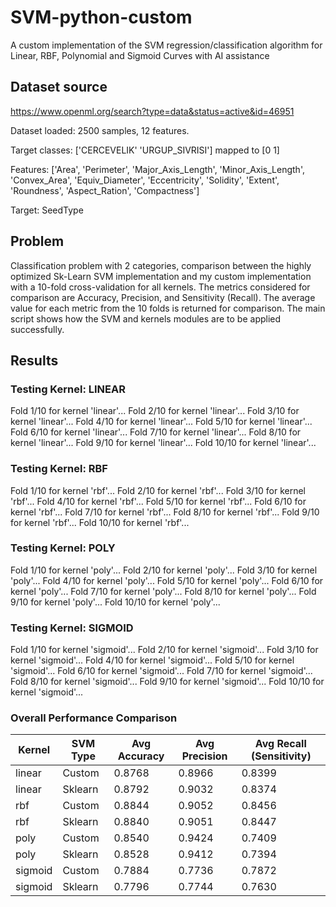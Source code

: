 # SVM-python-custom
A custom implementation of the SVM regression/classification algorithm for Linear, RBF, Polynomial and Sigmoid Curves with AI assistance

## Dataset source
https://www.openml.org/search?type=data&status=active&id=46951   

Dataset loaded: 2500 samples, 12 features.   

Target classes: ['CERCEVELIK' 'URGUP_SIVRISI'] mapped to [0 1]    

Features: ['Area', 'Perimeter', 'Major_Axis_Length', 'Minor_Axis_Length', 'Convex_Area', 'Equiv_Diameter', 'Eccentricity', 'Solidity', 'Extent', 'Roundness', 'Aspect_Ration', 'Compactness']    

Target: SeedType   


## Problem
Classification problem with 2 categories, comparison between the highly optimized Sk-Learn SVM implementation and my custom implementation with a 10-fold cross-validation for all kernels. The metrics considered for comparison are Accuracy, Precision, and Sensitivity (Recall). The average value for each metric from the 10 folds is returned for comparison. The main script shows how the SVM and kernels modules are to be applied successfully.


## Results

### Testing Kernel: LINEAR
  Fold 1/10 for kernel 'linear'...
  Fold 2/10 for kernel 'linear'...
  Fold 3/10 for kernel 'linear'...
  Fold 4/10 for kernel 'linear'...
  Fold 5/10 for kernel 'linear'...
  Fold 6/10 for kernel 'linear'...
  Fold 7/10 for kernel 'linear'...
  Fold 8/10 for kernel 'linear'...
  Fold 9/10 for kernel 'linear'...
  Fold 10/10 for kernel 'linear'...

### Testing Kernel: RBF
  Fold 1/10 for kernel 'rbf'...
  Fold 2/10 for kernel 'rbf'...
  Fold 3/10 for kernel 'rbf'...
  Fold 4/10 for kernel 'rbf'...
  Fold 5/10 for kernel 'rbf'...
  Fold 6/10 for kernel 'rbf'...
  Fold 7/10 for kernel 'rbf'...
  Fold 8/10 for kernel 'rbf'...
  Fold 9/10 for kernel 'rbf'...
  Fold 10/10 for kernel 'rbf'...

### Testing Kernel: POLY
  Fold 1/10 for kernel 'poly'...
  Fold 2/10 for kernel 'poly'...
  Fold 3/10 for kernel 'poly'...
  Fold 4/10 for kernel 'poly'...
  Fold 5/10 for kernel 'poly'...
  Fold 6/10 for kernel 'poly'...
  Fold 7/10 for kernel 'poly'...
  Fold 8/10 for kernel 'poly'...
  Fold 9/10 for kernel 'poly'...
  Fold 10/10 for kernel 'poly'...

### Testing Kernel: SIGMOID
  Fold 1/10 for kernel 'sigmoid'...
  Fold 2/10 for kernel 'sigmoid'...
  Fold 3/10 for kernel 'sigmoid'...
  Fold 4/10 for kernel 'sigmoid'...
  Fold 5/10 for kernel 'sigmoid'...
  Fold 6/10 for kernel 'sigmoid'...
  Fold 7/10 for kernel 'sigmoid'...
  Fold 8/10 for kernel 'sigmoid'...
  Fold 9/10 for kernel 'sigmoid'...
  Fold 10/10 for kernel 'sigmoid'...


### Overall Performance Comparison
| Kernel  | SVM Type | Avg Accuracy | Avg Precision | Avg Recall (Sensitivity) |
|---------|----------|---------------|----------------|---------------------------|
| linear  | Custom   | 0.8768        | 0.8966         | 0.8399                    |
| linear  | Sklearn  | 0.8792        | 0.9032         | 0.8374                    |
| rbf     | Custom   | 0.8844        | 0.9052         | 0.8456                    |
| rbf     | Sklearn  | 0.8840        | 0.9051         | 0.8447                    |
| poly    | Custom   | 0.8540        | 0.9424         | 0.7409                    |
| poly    | Sklearn  | 0.8528        | 0.9412         | 0.7394                    |
| sigmoid | Custom   | 0.7884        | 0.7736         | 0.7872                    |
| sigmoid | Sklearn  | 0.7796        | 0.7744         | 0.7630                    |

